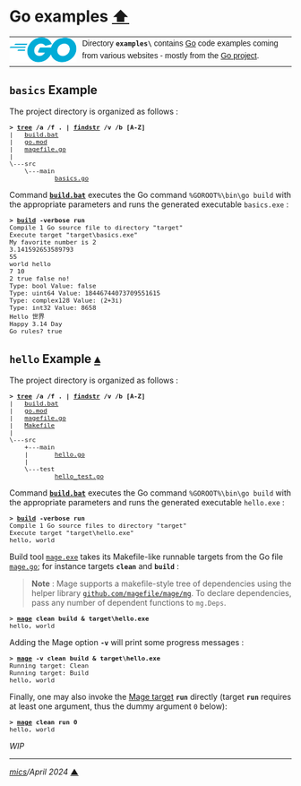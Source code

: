# <span id="top">Go examples</span> <span style="size:30%;"><a href="../README.md">⬆</a></span>

<table style="font-family:Helvetica,Arial;line-height:1.6;">
  <tr>
  <td style="border:0;padding:0 10px 0 0;min-width:120px;"><a href="https://golang.org/" rel="external"><img style="border:0;" src="../docs/images/go-logo-blue.svg" width="120" alt="Go project"/></a></td>
  <td style="border:0;padding:0;vertical-align:text-top;">Directory <strong><code>examples\</code></strong> contains <a href="https://golang.org/" rel="external" alt="Go">Go</a> code examples coming from various websites - mostly from the <a href="https://golang.org/" rel="external">Go project</a>.
  </td>
  </tr>
</table>

## <span id="basics">`basics` Example</span>

The project directory is organized as follows :

<pre style="font-size:80%;">
<b>&gt; <a href="https://learn.microsoft.com/en-us/windows-server/administration/windows-commands/tree">tree</a> /a /f . | <a href="https://learn.microsoft.com/en-us/windows-server/administration/windows-commands/findstr">findstr</a> /v /b [A-Z]</b>
|   <a href="./basics/build.bat">build.bat</a>
|   <a href="./basics/go.mod">go.mod</a>
|   <a href="./basics/magefile.go">magefile.go</a>
|
\---src
    \---main
            <a href="./basics/src/main/basics.go">basics.go</a>
</pre>

Command [**`build.bat`**](./basics/build.bat) executes the Go command `%GOROOT%\bin\go build` with the appropriate parameters and runs the generated executable `basics.exe` :

<pre style="font-size:80%;">
<b>&gt; <a href="./basics/build.bat">build</a> -verbose run</b>
Compile 1 Go source file to directory "target"
Execute target "target\basics.exe"
My favorite number is 2
3.141592653589793
55
world hello
7 10
2 true false no!
Type: bool Value: false
Type: uint64 Value: 18446744073709551615
Type: complex128 Value: (2+3i)
Type: int32 Value: 8658
Hello 世界
Happy 3.14 Day
Go rules? true
</pre>

## <span id="hello">`hello` Example</span> [**&#x25B4;**](#top)

The project directory is organized as follows :

<pre style="font-size:80%;">
<b>&gt; <a href="https://learn.microsoft.com/en-us/windows-server/administration/windows-commands/tree">tree</a> /a /f . | <a href="https://learn.microsoft.com/en-us/windows-server/administration/windows-commands/findstr">findstr</a> /v /b [A-Z]</b>
|   <a href="./hello/build.bat">build.bat</a>
|   <a href="./hello/go.mod">go.mod</a>
|   <a href="./hello/magefile.go">magefile.go</a>
|   <a href="./hello/Makefile">Makefile</a>
|
\---src
    +---main
    |       <a href="./hello/src/main/hello.go">hello.go</a>
    |
    \---test
            <a href="./hello/src/test/hello_test.go">hello_test.go</a>
</pre>

Command [**`build.bat`**](./hello/build.bat) executes the Go command `%GOROOT%\bin\go build` with the appropriate parameters and runs the generated executable `hello.exe` :

<pre style="font-size:80%;">
<b>&gt; <a href="./hello/build.bat">build</a> -verbose run</b>
Compile 1 Go source files to directory "target"
Execute target "target\hello.exe"
hello, world
</pre>

Build tool [`mage.exe`][mage_cli] takes its Makefile-like runnable targets from the Go file [`mage.go`](./hello/mage.go); for instance targets **`clean`** and **`build`** :

> **Note** : Mage supports a makefile-style tree of dependencies using the helper library [`github.com/magefile/mage/mg`](https://magefile.org/dependencies/). To declare dependencies, pass any number of dependent functions to `mg.Deps`.

<pre style="font-size:80%;">
<b>&gt; <a href="https://magefile.org/magefiles/">mage</a> clean build &amp; target\hello.exe</b>
hello, world
</pre>

Adding the Mage option **`-v`** will print some progress messages :

<pre style="font-size:80%;">
<b>&gt; <a href="https://magefile.org/magefiles/">mage</a> -v clean build & target\hello.exe</b>
Running target: Clean
Running target: Build
hello, world
</pre>

Finally, one may also invoke the [Mage target][mage_targets] **`run`** directly (target **`run`** requires at least one argument, thus the dummy argument `0` below):

<pre style="font-size:80%;">
<b>&gt; <a href="https://magefile.org/magefiles/">mage</a> clean run 0</b>
hello, world
</pre>

*WIP*

***

*[mics](https://lampwww.epfl.ch/~michelou/)/April 2024* [**&#9650;**](#top)
<span id="bottom">&nbsp;</span>

<!-- link refs -->

[mage_cli]: https://magefile.org/
[mage_targets]: https://magefile.org/targets/
[windows_batch_file]: https://en.wikibooks.org/wiki/Windows_Batch_Scripting
